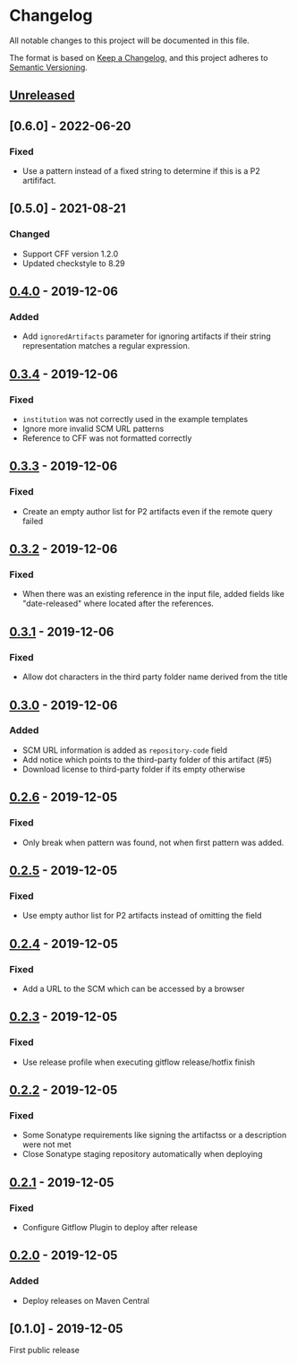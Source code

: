# Changelog
All notable changes to this project will be documented in this file.

The format is based on [Keep a Changelog](https://keepachangelog.com/en/1.0.0/),
and this project adheres to [Semantic Versioning](https://semver.org/spec/v2.0.0.html).

## [Unreleased]

## [0.6.0] - 2022-06-20 

### Fixed

- Use a pattern instead of a fixed string to determine if this is a P2 artififact.


## [0.5.0] - 2021-08-21

### Changed

- Support CFF version 1.2.0
- Updated checkstyle to 8.29

## [0.4.0] - 2019-12-06

### Added

- Add `ignoredArtifacts` parameter for ignoring artifacts if their string representation matches a regular expression.

## [0.3.4] - 2019-12-06

### Fixed

- `institution` was not correctly used in the example templates
- Ignore more invalid SCM URL patterns
- Reference to CFF was not formatted correctly

## [0.3.3] - 2019-12-06

### Fixed

- Create an empty author list for P2 artifacts even if the remote query failed

## [0.3.2] - 2019-12-06

### Fixed

- When there was an existing reference in the input file, added fields like "date-released" 
where located after the references.

## [0.3.1] - 2019-12-06

### Fixed

- Allow dot characters in the third party folder name derived from the title

## [0.3.0] - 2019-12-06

### Added

- SCM URL information is added as `repository-code` field
- Add notice which points to the third-party folder of this artifact (#5)
- Download license to third-party folder if its empty otherwise

## [0.2.6] - 2019-12-05

### Fixed

- Only break when pattern was found, not when first pattern was added.

## [0.2.5] - 2019-12-05

### Fixed

- Use empty author list for P2 artifacts instead of omitting the field

## [0.2.4] - 2019-12-05

### Fixed

- Add a URL to the SCM which can be accessed by a browser

## [0.2.3] - 2019-12-05

### Fixed

- Use release profile when executing gitflow release/hotfix finish

## [0.2.2] - 2019-12-05

### Fixed

- Some Sonatype requirements like signing the artifactss or a description were not met
- Close Sonatype staging repository automatically when deploying

## [0.2.1] - 2019-12-05

### Fixed

- Configure Gitflow Plugin to deploy after release

## [0.2.0] - 2019-12-05

### Added

- Deploy releases on Maven Central

## [0.1.0] - 2019-12-05

First public release

[Unreleased]: https://github.com/hexatomic/cff-maven-plugin/compare/v0.4.0...HEAD
[0.4.0]: https://github.com/hexatomic/cff-maven-plugin/compare/v0.3.4...v0.4.0
[0.3.4]: https://github.com/hexatomic/cff-maven-plugin/compare/v0.3.3...v0.3.4
[0.3.3]: https://github.com/hexatomic/cff-maven-plugin/compare/v0.3.2...v0.3.3
[0.3.2]: https://github.com/hexatomic/cff-maven-plugin/compare/v0.3.1...v0.3.2
[0.3.1]: https://github.com/hexatomic/cff-maven-plugin/compare/v0.3.0...v0.3.1
[0.3.0]: https://github.com/hexatomic/cff-maven-plugin/compare/v0.2.6...v0.3.0
[0.2.6]: https://github.com/hexatomic/cff-maven-plugin/compare/v0.2.5...v0.2.6
[0.2.5]: https://github.com/hexatomic/cff-maven-plugin/compare/v0.2.4...v0.2.5
[0.2.4]: https://github.com/hexatomic/cff-maven-plugin/compare/v0.2.3...v0.2.4
[0.2.3]: https://github.com/hexatomic/cff-maven-plugin/compare/v0.2.2...v0.2.3
[0.2.2]: https://github.com/hexatomic/cff-maven-plugin/compare/v0.2.1...v0.2.2
[0.2.1]: https://github.com/hexatomic/cff-maven-plugin/compare/v0.2.0...v0.2.1
[0.2.0]: https://github.com/hexatomic/cff-maven-plugin/compare/v0.1.0...v0.2.0

